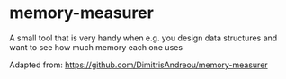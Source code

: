 # memory-measurer
A small tool that is very handy when e.g. you design data structures and want to see how much memory each one uses

Adapted from: https://github.com/DimitrisAndreou/memory-measurer
